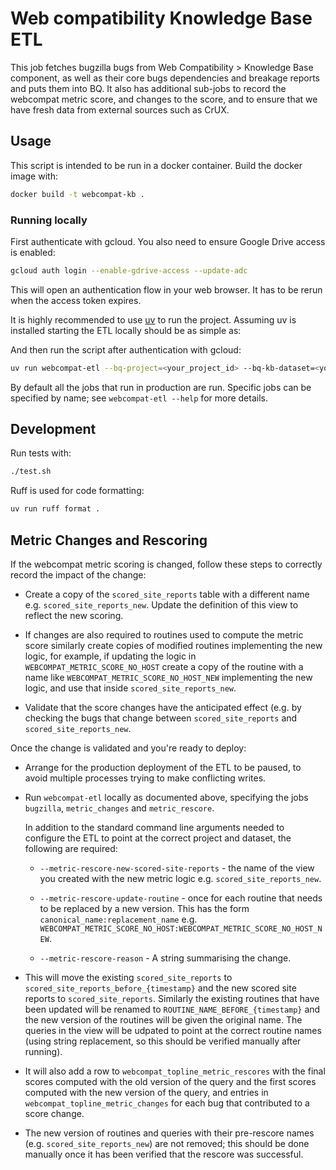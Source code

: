 # Web compatibility Knowledge Base ETL

This job fetches bugzilla bugs from Web Compatibility > Knowledge Base
component, as well as their core bugs dependencies and breakage
reports and puts them into BQ. It also has additional sub-jobs to
record the webcompat metric score, and changes to the score, and to
ensure that we have fresh data from external sources such as CrUX.

## Usage

This script is intended to be run in a docker container.
Build the docker image with:

```sh
docker build -t webcompat-kb .
```

### Running locally

First authenticate with gcloud. You also need to ensure Google Drive
access is enabled:

```sh
gcloud auth login --enable-gdrive-access --update-adc
```

This will open an authentication flow in your web browser. It has to
be rerun when the access token expires.

It is highly recommended to use [uv](https://docs.astral.sh/uv/) to
run the project. Assuming uv is installed starting the ETL locally
should be as simple as:

And then run the script after authentication with gcloud:

```sh
uv run webcompat-etl --bq-project=<your_project_id> --bq-kb-dataset=<your_dataset_id> --no-write
```

By default all the jobs that run in production are run. Specific jobs
can be specified by name; see `webcompat-etl --help` for more details.

## Development

Run tests with:

```sh
./test.sh
```

Ruff is used for code formatting:
```sh
uv run ruff format .
```

## Metric Changes and Rescoring

If the webcompat metric scoring is changed, follow these steps to
correctly record the impact of the change:

* Create a copy of the `scored_site_reports` table with a different
  name e.g. `scored_site_reports_new`.  Update the definition of this
  view to reflect the new scoring.

* If changes are also required to routines used to compute the metric
  score similarly create copies of modified routines implementing the
  new logic, for example, if updating the logic in
  `WEBCOMPAT_METRIC_SCORE_NO_HOST` create a copy of the routine with a
  name like `WEBCOMPAT_METRIC_SCORE_NO_HOST_NEW` implementing the new
  logic, and use that inside `scored_site_reports_new`.

* Validate that the score changes have the anticipated effect (e.g. by
  checking the bugs that change between `scored_site_reports` and
  `scored_site_reports_new`.

Once the change is validated and you're ready to deploy:

* Arrange for the production deployment of the ETL to be paused, to
  avoid multiple processes trying to make conflicting writes.

* Run `webcompat-etl` locally as documented above, specifying the jobs
  `bugzilla`, `metric_changes` and `metric_rescore`.

  In addition to the standard command line arguments needed to
  configure the ETL to point at the correct project and dataset, the
  following are required:

  * `--metric-rescore-new-scored-site-reports` - the name of the view
    you created with the new metric logic
    e.g. `scored_site_reports_new`.

  * `--metric-rescore-update-routine` - once for each routine that
    needs to be replaced by a new version. This has the form
    `canonical_name:replacement_name`
    e.g. `WEBCOMPAT_METRIC_SCORE_NO_HOST:WEBCOMPAT_METRIC_SCORE_NO_HOST_NEW`.

  * `--metric-rescore-reason` - A string summarising the change.

* This will move the existing `scored_site_reports` to
  `scored_site_reports_before_{timestamp}` and the new scored site
  reports to `scored_site_reports`. Similarly the existing routines
  that have been updated will be renamed to
  `ROUTINE_NAME_BEFORE_{timestamp}` and the new version of the
  routines will be given the original name. The queries in the view
  will be udpated to point at the correct routine names (using string
  replacement, so this should be verified manually after running).

* It will also add a row to `webcompat_topline_metric_rescores` with
  the final scores computed with the old version of the query and the
  first scores computed with the new version of the query, and entries
  in `webcompat_topline_metric_changes` for each bug that contributed
  to a score change.

* The new version of routines and queries with their pre-rescore names
  (e.g. `scored_site_reports_new`) are not removed; this should be
  done manually once it has been verified that the rescore was
  successful.
